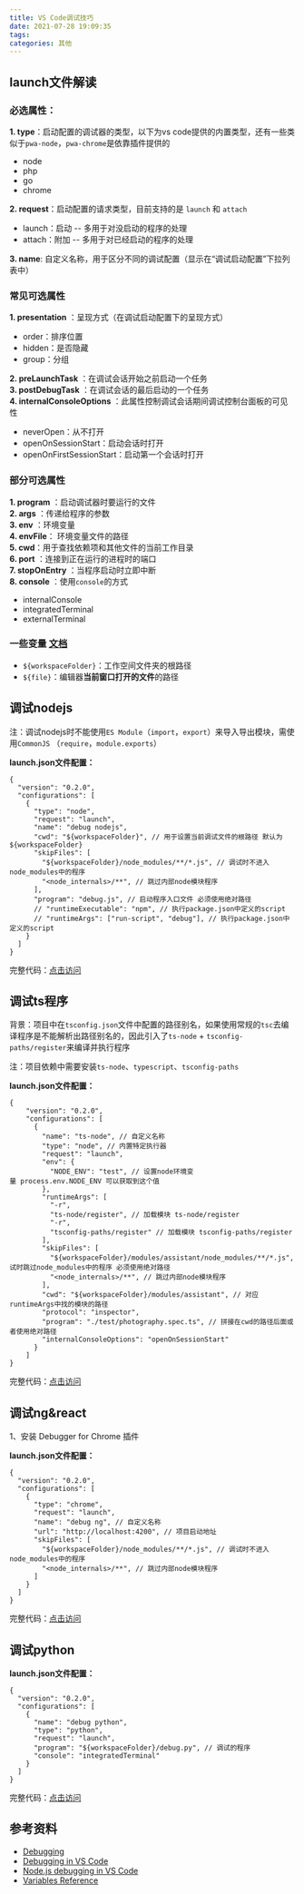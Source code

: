 ```yaml
---
title: VS Code调试技巧
date: 2021-07-28 19:09:35
tags:
categories: 其他
---
```


## launch文件解读

### 必选属性：

**1. type**：启动配置的调试器的类型，以下为vs code提供的内置类型，还有一些类似于`pwa-node`，`pwa-chrome`是依靠插件提供的
- node
- php
- go  
- chrome

**2. request**：启动配置的请求类型，目前支持的是 `launch` 和 `attach`   
- launch：启动 -- 多用于对没启动的程序的处理  
- attach：附加 -- 多用于对已经启动的程序的处理   

**3. name**: 自定义名称，用于区分不同的调试配置（显示在“调试启动配置”下拉列表中）  

### 常见可选属性

**1. presentation** ：呈现方式（在调试启动配置下的呈现方式）
- order：排序位置
- hidden：是否隐藏
- group：分组    

**2. preLaunchTask** ：在调试会话开始之前启动一个任务  
**3. postDebugTask** ：在调试会话的最后启动的一个任务  
**4. internalConsoleOptions** ：此属性控制调试会话期间调试控制台面板的可见性
- neverOpen：从不打开
- openOnSessionStart：启动会话时打开
- openOnFirstSessionStart：启动第一个会话时打开


### 部分可选属性

**1. program** ：启动调试器时要运行的文件  
**2. args** ：传递给程序的参数  
**3. env** ：环境变量  
**4. envFile**： 环境变量文件的路径  
**5. cwd**：用于查找依赖项和其他文件的当前工作目录  
**6. port** ：连接到正在运行的进程时的端口  
**7. stopOnEntry** ：当程序启动时立即中断  
**8. console** ：使用`console`的方式
- internalConsole
- integratedTerminal
- externalTerminal

### 一些变量 [文档](https://code.visualstudio.com/docs/editor/variables-reference)
- `${workspaceFolder}`：工作空间文件夹的根路径
- `${file}`：编辑器**当前窗口打开的文件**的路径

## 调试nodejs

注：调试nodejs时不能使用`ES Module`（`import`，`export`）来导入导出模块，需使用`CommonJS` （`require`，`module.exports`）

**launch.json文件配置：**

```
{
  "version": "0.2.0",
  "configurations": [
    {
      "type": "node",
      "request": "launch",
      "name": "debug nodejs",
      "cwd": "${workspaceFolder}", // 用于设置当前调试文件的根路径 默认为${workspaceFolder}
      "skipFiles": [
        "${workspaceFolder}/node_modules/**/*.js", // 调试时不进入node_modules中的程序
        "<node_internals>/**", // 跳过内部node模块程序
      ],
      "program": "debug.js", // 启动程序入口文件 必须使用绝对路径
      // "runtimeExecutable": "npm", // 执行package.json中定义的script
      // "runtimeArgs": ["run-script", "debug"], // 执行package.json中定义的script
    }
  ]
}
```

完整代码：[点击访问](https://github.com/YonSunZhen/technology/tree/master/vscode-debug/nodejs)

## 调试ts程序

背景：项目中在`tsconfig.json`文件中配置的路径别名，如果使用常规的`tsc`去编译程序是不能解析出路径别名的，因此引入了`ts-node` + `tsconfig-paths/register`来编译并执行程序

注：项目依赖中需要安装`ts-node`、`typescript`、`tsconfig-paths`

**launch.json文件配置：**

```
{
    "version": "0.2.0",
    "configurations": [
      {
        "name": "ts-node", // 自定义名称
        "type": "node", // 内置特定执行器
        "request": "launch",
        "env": {
          "NODE_ENV": "test", // 设置node环境变量 process.env.NODE_ENV 可以获取到这个值
        },
        "runtimeArgs": [
          "-r",
          "ts-node/register", // 加载模块 ts-node/register
          "-r",
          "tsconfig-paths/register" // 加载模块 tsconfig-paths/register
        ],
        "skipFiles": [
          "${workspaceFolder}/modules/assistant/node_modules/**/*.js", // 调试时跳过node_modules中的程序 必须使用绝对路径
          "<node_internals>/**", // 跳过内部node模块程序
        ],
        "cwd": "${workspaceFolder}/modules/assistant", // 对应runtimeArgs中找的模块的路径
        "protocol": "inspector",
        "program": "./test/photography.spec.ts", // 拼接在cwd的路径后面或者使用绝对路径
        "internalConsoleOptions": "openOnSessionStart"
      }
    ]
}
```

完整代码：[点击访问](https://github.com/YonSunZhen/technology/tree/master/vscode-debug/typescript)


## 调试ng&react
1、安装 Debugger for Chrome 插件

**launch.json文件配置：**

```
{
  "version": "0.2.0",
  "configurations": [
    {
      "type": "chrome",
      "request": "launch",
      "name": "debug ng", // 自定义名称
      "url": "http://localhost:4200", // 项目启动地址
      "skipFiles": [
        "${workspaceFolder}/node_modules/**/*.js", // 调试时不进入node_modules中的程序
        "<node_internals>/**", // 跳过内部node模块程序
      ]
    }
  ]
}
```

完整代码：[点击访问](https://github.com/YonSunZhen/technology/tree/master/vscode-debug/ng)

## 调试python

**launch.json文件配置：**

```
{
  "version": "0.2.0",
  "configurations": [
    {
      "name": "debug python",
      "type": "python",
      "request": "launch",
      "program": "${workspaceFolder}/debug.py", // 调试的程序
      "console": "integratedTerminal"
    }
  ]
}
```

完整代码：[点击访问](https://github.com/YonSunZhen/technology/tree/master/vscode-debug/python)

## 参考资料

- [Debugging](https://code.visualstudio.com/docs/editor/debugging#_launchjson-attributes)  
- [Debugging in VS Code](https://code.visualstudio.com/docs/introvideos/debugging)
- [Node.js debugging in VS Code](https://code.visualstudio.com/docs/nodejs/nodejs-debugging)
- [Variables Reference](https://code.visualstudio.com/docs/editor/variables-reference)





